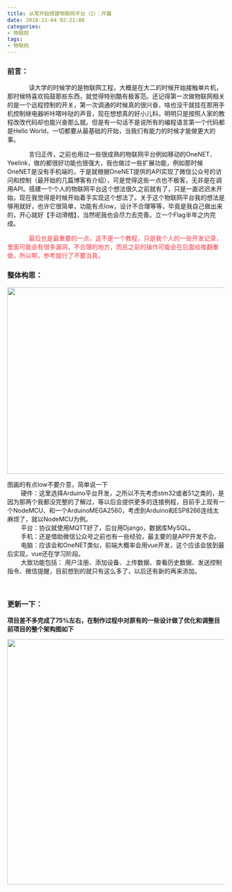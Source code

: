 ```yaml
---
title: 从零开始搭建物联网平台（1）：开篇
date: 2018-11-04 02:21:08
categories: 
- 物联网
tags:
- 物联网
---
```


<h3>前言：</h3>

<p style="text-indent:50px;">读大学的时候学的是物联网工程，大概是在大二的时候开始接触单片机，那时候特喜欢捣鼓那些东西，就觉得特别酷有极客范。还记得第一次做物联网相关的是一个远程控制的开关，第一次调通的时候真的很兴奋，啥也没干就挂在那用手机控制继电器听咔嗒咔哒的声音，现在想想真的好小儿科，明明只是按照人家的教程改改代码却也能兴奋那么就。但是有一句话不是说所有的编程语言第一个代码都是Hello World，一切都要从最基础的开始，当我们有能力的时候才能做更大的事。</p>

<p style="text-indent:50px;">言归正传，之前也用过一些很成熟的物联网平台例如移动的OneNET、 Yeelink，做的都很好功能也很强大，我也做过一些扩展功能，例如那时候OneNET是没有手机端的，于是就根据OneNET提供的API实现了微信公众号的访问和控制（最开始的几篇博客有介绍），可是觉得这些一点也不极客，无非是在调用API。搭建一个个人的物联网平台这个想法很久之前就有了，只是一直迟迟未开始，现在我觉得是时候开始着手实现这个想法了。关于这个物联网平台我的想法是够用就好，也许它很简单，功能有点low，设计不合理等等，毕竟是我自己做出来的，开心就好【手动滑稽】，当然呢我也会尽力去完善。立一个Flag半年之内完成。</p>

<p style="text-indent:50px;"><span style="color:#f33b45;">最后也是最重要的一点，这不是一个教程，只是我个人的一些开发记录，里面可能会有很多漏洞，不合理的地方，而且之前的操作可能会在后面给推翻重做，所以啊，参考就行了不要当真。</span></p>

<h3>整体构思：</h3>

<p style="text-align:center;"><img alt="" class="has" height="431" src="https://img-blog.csdnimg.cn/20181104024403255.png?x-oss-process=image/watermark,type_ZmFuZ3poZW5naGVpdGk,shadow_10,text_aHR0cHM6Ly9ibG9nLmNzZG4ubmV0L0Zhbk1MZWk=,size_16,color_FFFFFF,t_70" width="805" /></p>

<p style="text-indent:0;">图画的有点low不要介意，简单说一下<br />
        硬件：这里选择Arduino平台开发，之所以不先考虑stm32或者51之类的，是因为那两个我都没完整的了解过，等以后会提供更多的连接例程，目前手上现有一个NodeMCU、和一个ArduinoMEGA2560，考虑到Arduino和ESP8266连线太麻烦了，就以NodeMCU为例。<br />
        平台：协议就使用MQTT好了，后台用Django，数据库MySQL。<br />
        手机：还是借助微信公众号之前也有一些经验，最主要的是APP开发不会。<br />
        电脑：应该会和OneNET类似，前端大概率会用vue开发，这个应该会放到最后实现，vue还在学习阶段。<br />
        大致功能包括： 用户注册、添加设备、上传数据、查看历史数据、发送控制指令、微信提醒，目前想到的就只有这么多了，以后还有新的再来添加。</p>

<p style="text-indent:0;"> </p>

<h3 style="text-indent:0px;"><strong>更新一下：</strong></h3>

<p><strong>项目差不多完成了75%左右，在制作过程中对原有的一些设计做了优化和调整目前项目的整个架构图如下</strong></p>

<p><img alt="" class="has" height="567" src="https://img-blog.csdnimg.cn/20190218132744174.png?x-oss-process=image/watermark,type_ZmFuZ3poZW5naGVpdGk,shadow_10,text_aHR0cHM6Ly9ibG9nLmNzZG4ubmV0L0Zhbk1MZWk=,size_16,color_FFFFFF,t_70" width="918" /></p>